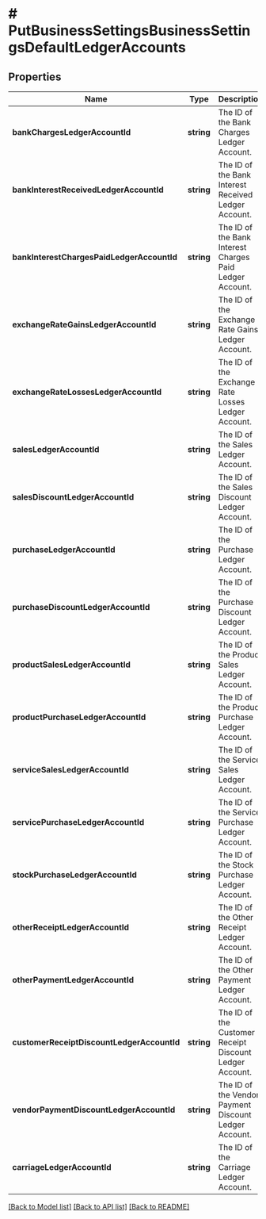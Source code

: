 # # PutBusinessSettingsBusinessSettingsDefaultLedgerAccounts

## Properties

Name | Type | Description | Notes
------------ | ------------- | ------------- | -------------
**bankChargesLedgerAccountId** | **string** | The ID of the Bank Charges Ledger Account. | [optional]
**bankInterestReceivedLedgerAccountId** | **string** | The ID of the Bank Interest Received Ledger Account. | [optional]
**bankInterestChargesPaidLedgerAccountId** | **string** | The ID of the Bank Interest Charges Paid Ledger Account. | [optional]
**exchangeRateGainsLedgerAccountId** | **string** | The ID of the Exchange Rate Gains Ledger Account. | [optional]
**exchangeRateLossesLedgerAccountId** | **string** | The ID of the Exchange Rate Losses Ledger Account. | [optional]
**salesLedgerAccountId** | **string** | The ID of the Sales Ledger Account. | [optional]
**salesDiscountLedgerAccountId** | **string** | The ID of the Sales Discount Ledger Account. | [optional]
**purchaseLedgerAccountId** | **string** | The ID of the Purchase Ledger Account. | [optional]
**purchaseDiscountLedgerAccountId** | **string** | The ID of the Purchase Discount Ledger Account. | [optional]
**productSalesLedgerAccountId** | **string** | The ID of the Product Sales Ledger Account. | [optional]
**productPurchaseLedgerAccountId** | **string** | The ID of the Product Purchase Ledger Account. | [optional]
**serviceSalesLedgerAccountId** | **string** | The ID of the Service Sales Ledger Account. | [optional]
**servicePurchaseLedgerAccountId** | **string** | The ID of the Service Purchase Ledger Account. | [optional]
**stockPurchaseLedgerAccountId** | **string** | The ID of the Stock Purchase Ledger Account. | [optional]
**otherReceiptLedgerAccountId** | **string** | The ID of the Other Receipt Ledger Account. | [optional]
**otherPaymentLedgerAccountId** | **string** | The ID of the Other Payment Ledger Account. | [optional]
**customerReceiptDiscountLedgerAccountId** | **string** | The ID of the Customer Receipt Discount Ledger Account. | [optional]
**vendorPaymentDiscountLedgerAccountId** | **string** | The ID of the Vendor Payment Discount Ledger Account. | [optional]
**carriageLedgerAccountId** | **string** | The ID of the Carriage Ledger Account. | [optional]

[[Back to Model list]](../../README.md#models) [[Back to API list]](../../README.md#endpoints) [[Back to README]](../../README.md)
